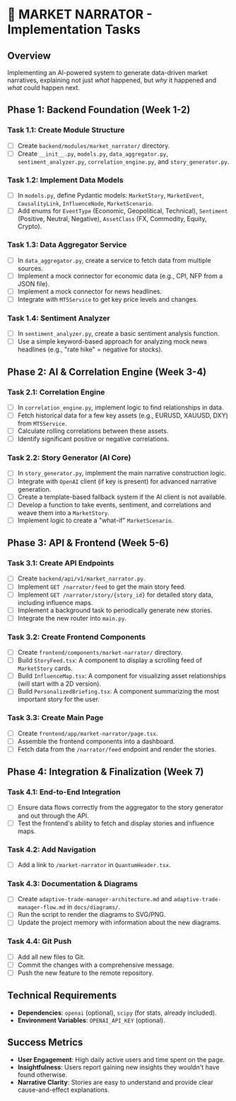 # 📖 MARKET NARRATOR - Implementation Tasks

## Overview
Implementing an AI-powered system to generate data-driven market narratives, explaining not just *what* happened, but *why* it happened and *what* could happen next.

## Phase 1: Backend Foundation (Week 1-2)

### Task 1.1: Create Module Structure
- [ ] Create `backend/modules/market_narrator/` directory.
- [ ] Create `__init__.py`, `models.py`, `data_aggregator.py`, `sentiment_analyzer.py`, `correlation_engine.py`, and `story_generator.py`.

### Task 1.2: Implement Data Models
- [ ] In `models.py`, define Pydantic models: `MarketStory`, `MarketEvent`, `CausalityLink`, `InfluenceNode`, `MarketScenario`.
- [ ] Add enums for `EventType` (Economic, Geopolitical, Technical), `Sentiment` (Positive, Neutral, Negative), `AssetClass` (FX, Commodity, Equity, Crypto).

### Task 1.3: Data Aggregator Service
- [ ] In `data_aggregator.py`, create a service to fetch data from multiple sources.
- [ ] Implement a mock connector for economic data (e.g., CPI, NFP from a JSON file).
- [ ] Implement a mock connector for news headlines.
- [ ] Integrate with `MT5Service` to get key price levels and changes.

### Task 1.4: Sentiment Analyzer
- [ ] In `sentiment_analyzer.py`, create a basic sentiment analysis function.
- [ ] Use a simple keyword-based approach for analyzing mock news headlines (e.g., "rate hike" = negative for stocks).

## Phase 2: AI & Correlation Engine (Week 3-4)

### Task 2.1: Correlation Engine
- [ ] In `correlation_engine.py`, implement logic to find relationships in data.
- [ ] Fetch historical data for a few key assets (e.g., EURUSD, XAUUSD, DXY) from `MT5Service`.
- [ ] Calculate rolling correlations between these assets.
- [ ] Identify significant positive or negative correlations.

### Task 2.2: Story Generator (AI Core)
- [ ] In `story_generator.py`, implement the main narrative construction logic.
- [ ] Integrate with `OpenAI` client (if key is present) for advanced narrative generation.
- [ ] Create a template-based fallback system if the AI client is not available.
- [ ] Develop a function to take events, sentiment, and correlations and weave them into a `MarketStory`.
- [ ] Implement logic to create a "what-if" `MarketScenario`.

## Phase 3: API & Frontend (Week 5-6)

### Task 3.1: Create API Endpoints
- [ ] Create `backend/api/v1/market_narrator.py`.
- [ ] Implement `GET /narrator/feed` to get the main story feed.
- [ ] Implement `GET /narrator/story/{story_id}` for detailed story data, including influence maps.
- [ ] Implement a background task to periodically generate new stories.
- [ ] Integrate the new router into `main.py`.

### Task 3.2: Create Frontend Components
- [ ] Create `frontend/components/market-narrator/` directory.
- [ ] Build `StoryFeed.tsx`: A component to display a scrolling feed of `MarketStory` cards.
- [ ] Build `InfluenceMap.tsx`: A component for visualizing asset relationships (will start with a 2D version).
- [ ] Build `PersonalizedBriefing.tsx`: A component summarizing the most important story for the user.

### Task 3.3: Create Main Page
- [ ] Create `frontend/app/market-narrator/page.tsx`.
- [ ] Assemble the frontend components into a dashboard.
- [ ] Fetch data from the `/narrator/feed` endpoint and render the stories.

## Phase 4: Integration & Finalization (Week 7)

### Task 4.1: End-to-End Integration
- [ ] Ensure data flows correctly from the aggregator to the story generator and out through the API.
- [ ] Test the frontend's ability to fetch and display stories and influence maps.

### Task 4.2: Add Navigation
- [ ] Add a link to `/market-narrator` in `QuantumHeader.tsx`.

### Task 4.3: Documentation & Diagrams
- [ ] Create `adaptive-trade-manager-architecture.md` and `adaptive-trade-manager-flow.md` in `docs/diagrams/`.
- [ ] Run the script to render the diagrams to SVG/PNG.
- [ ] Update the project memory with information about the new diagrams.

### Task 4.4: Git Push
- [ ] Add all new files to Git.
- [ ] Commit the changes with a comprehensive message.
- [ ] Push the new feature to the remote repository.

## Technical Requirements
-   **Dependencies**: `openai` (optional), `scipy` (for stats, already included).
-   **Environment Variables**: `OPENAI_API_KEY` (optional).

## Success Metrics
-   **User Engagement**: High daily active users and time spent on the page.
-   **Insightfulness**: Users report gaining new insights they wouldn't have found otherwise.
-   **Narrative Clarity**: Stories are easy to understand and provide clear cause-and-effect explanations. 